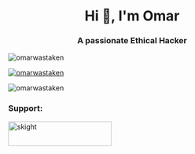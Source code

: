 <h1 align="center">Hi 👋, I'm Omar</h1>
<h3 align="center">A passionate Ethical Hacker</h3>

<p align="left"> <img src="https://komarev.com/ghpvc/?username=omarwastaken&label=Profile%20views&color=0e75b6&style=flat" alt="omarwastaken" /> </p>

<p align="left"> <a href="https://github.com/ryo-ma/github-profile-trophy"><img src="https://github-profile-trophy.vercel.app/?username=omarwastaken" alt="omarwastaken" /></a> </p>

<p>&nbsp;<img align="left" src="https://github-readme-stats.vercel.app/api?username=omarwastaken&show_icons=true&locale=en" alt="omarwastaken" /></p>


<h3 align="left">Support:</h3>
<p><a href="https://ko-fi.com/skight"> <img align="left" src="https://cdn.ko-fi.com/cdn/kofi3.png?v=3" height="50" width="210" alt="skight" /></a></p><br><br>



